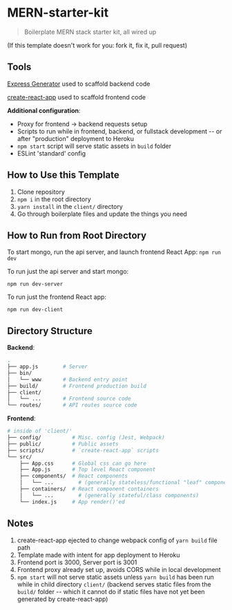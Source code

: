 # MERN-starter-kit

> Boilerplate MERN stack starter kit, all wired up

(If this template doesn't work for you: fork it, fix it, pull request)

## Tools

[Express Generator](https://expressjs.com/en/starter/generator.html) used to scaffold backend code

[create-react-app](https://reactjs.org/docs/add-react-to-a-new-app.html) used to scaffold frontend code

**Additional configuration**:

* Proxy for frontend -> backend requests setup
* Scripts to run while in frontend, backend, or fullstack development -- or after "production" deployment to Heroku
* `npm start` script will serve static assets in `build` folder
* ESLint 'standard' config

## How to Use this Template

1. Clone repository
2. `npm i` in the root directory
3. `yarn install` in the `client/` directory
4. Go through boilerplate files and update the things you need

## How to Run from Root Directory

To start mongo, run the api server, and launch frontend React App:
`npm run dev`

To run just the api server and start mongo:

`npm run dev-server`

To run just the frontend React app:

`npm run dev-client`

## Directory Structure

**Backend**:

```sh
.
├── app.js        # Server
├── bin/
│   └── www       # Backend entry point
├── build/        # Frontend production build
├── client/
│   └── ...       # Frontend source code
└── routes/       # API routes source code
```

**Frontend**:

```sh
# inside of 'client/'
├── config/          # Misc. config (Jest, Webpack)
├── public/          # Public assets
├── scripts/         # `create-react-app` scripts
└── src/
    ├── App.css      # Global css can go here
    ├── App.js       # Top level React component
    ├── components/  # React components
    │   └── ...        # (generally stateless/functional "leaf" components)
    ├── containers/  # React component containers
    │   └── ...        # (generally stateful/class components)
    └── index.js     # App render()'ed
```

## Notes

1. create-react-app ejected to change webpack config of `yarn build` file path
2. Template made with intent for app deployment to Heroku
3. Frontend port is 3000, Server port is 3001
4. Frontend proxy already set up, avoids CORS while in local development
5. `npm start` will not serve static assets unless `yarn build` has been run while in child directory `client/` (backend serves static files from the `build/` folder -- which it cannot do if static files have not yet been generated by create-react-app)